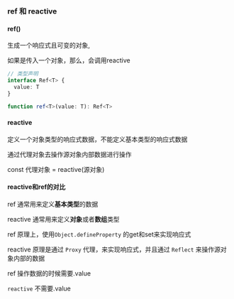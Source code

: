 ### ref 和 reactive

#### ref()

生成一个响应式且可变的对象,

如果是传入一个对象，那么，会调用reactive



```typescript
// 类型声明
interface Ref<T> {
  value: T
}

function ref<T>(value: T): Ref<T>
```





#### reactive

定义一个对象类型的响应式数据，不能定义基本类型的响应式数据

通过代理对象去操作源对象内部数据进行操作

const 代理对象 = reactive(源对象)



#### reactive和ref的对比



ref 通常用来定义**基本类型**的数据

reactive 通常用来定义**对象**或者**数组**类型

ref 原理上，使用`Object.defineProperty` 的get和set来实现响应式

reactive 原理是通过 `Proxy` 代理，来实现响应式，并且通过 `Reflect` 来操作源对象内部的数据



ref 操作数据的时候需要.value

`reactive` 不需要.value



```c#
```